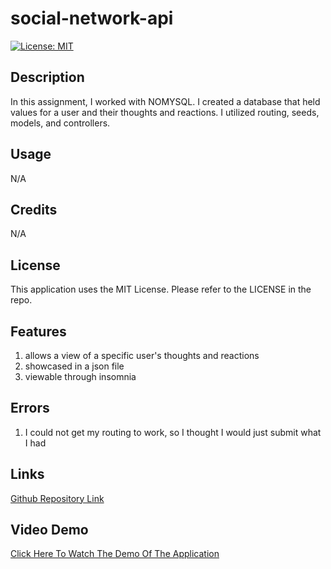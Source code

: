 # social-network-api

[![License: MIT](https://img.shields.io/badge/License-MIT-yellow.svg)](https://opensource.org/licenses/MIT)

## Description

In this assignment, I worked with NOMYSQL. I created a database that held values for a user and their thoughts and reactions. I utilized routing, seeds, models, and controllers.

## Usage

N/A

## Credits

N/A

## License

This application uses the MIT License.
Please refer to the LICENSE in the repo.

## Features

1) allows a view of a specific user's thoughts and reactions
2) showcased in a json file
3) viewable through insomnia

## Errors

1) I could not get my routing to work, so I thought I would just submit what I had

## Links

[Github Repository Link](https://github.com/danialmirza99/social-netowrk-api)

## Video Demo

[Click Here To Watch The Demo Of The Application](https://drive.google.com/file/d/1VmBQ47wDOsVFdTuG5gHmGnP655vNp40L/view)
